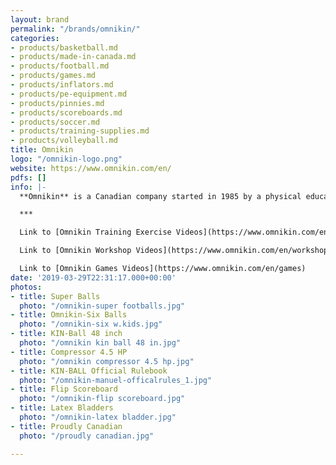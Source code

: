 ```yaml
---
layout: brand
permalink: "/brands/omnikin/"
categories:
- products/basketball.md
- products/made-in-canada.md
- products/football.md
- products/games.md
- products/inflators.md
- products/pe-equipment.md
- products/pinnies.md
- products/scoreboards.md
- products/soccer.md
- products/training-supplies.md
- products/volleyball.md
title: Omnikin
logo: "/omnikin-logo.png"
website: https://www.omnikin.com/en/
pdfs: []
info: |-
  **Omnikin** is a Canadian company started in 1985 by a physical education professional, Mario Demers. There is even KIN-BALL Sport with 4 million players worldwide and a federation! Omnikin has a two year warranty on their bladders from manufacturer defect from the purchase date.

  ***

  Link to [Omnikin Training Exercise Videos](https://www.omnikin.com/en/training)

  Link to [Omnikin Workshop Videos](https://www.omnikin.com/en/workshops)

  Link to [Omnikin Games Videos](https://www.omnikin.com/en/games)
date: '2019-03-29T22:31:17.000+00:00'
photos:
- title: Super Balls
  photo: "/omnikin-super footballs.jpg"
- title: Omnikin-Six Balls
  photo: "/omnikin-six w.kids.jpg"
- title: KIN-Ball 48 inch
  photo: "/omnikin kin ball 48 in.jpg"
- title: Compressor 4.5 HP
  photo: "/omnikin compressor 4.5 hp.jpg"
- title: KIN-BALL Official Rulebook
  photo: "/omnikin-manuel-officalrules_1.jpg"
- title: Flip Scoreboard
  photo: "/omnikin-flip scoreboard.jpg"
- title: Latex Bladders
  photo: "/omnikin-latex bladder.jpg"
- title: Proudly Canadian
  photo: "/proudly canadian.jpg"

---
```

